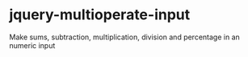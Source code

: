 jquery-multioperate-input
=========================

Make sums, subtraction, multiplication, division and percentage in an numeric input
